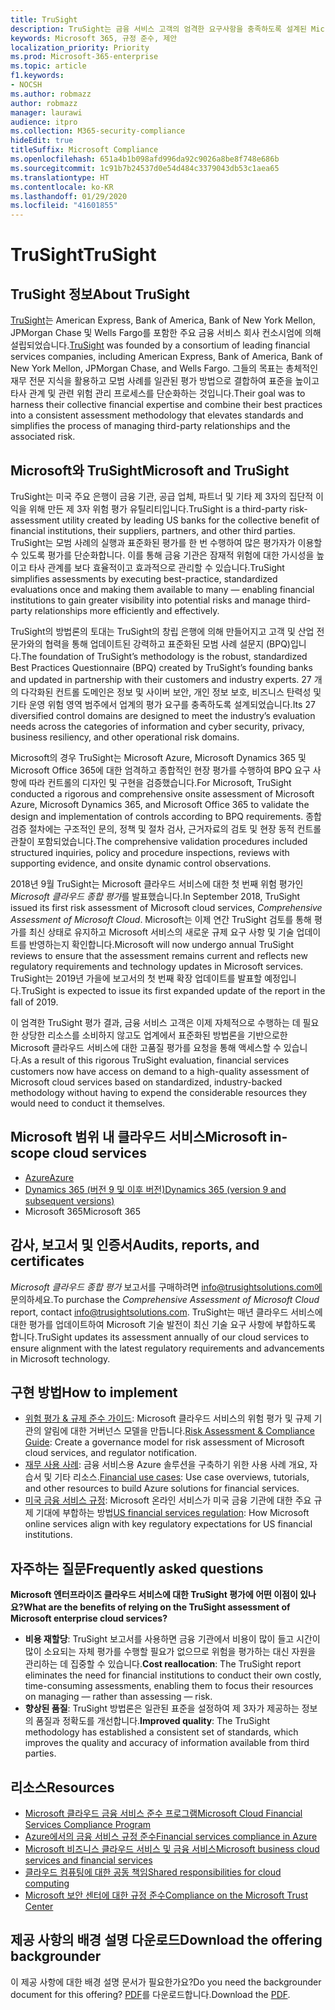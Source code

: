 ```yaml
---
title: TruSight
description: TruSight는 금융 서비스 고객의 엄격한 요구사항을 충족하도록 설계된 Microsoft 클라우드 서비스에 대한 종합적인 위험 평가를 수행했습니다.
keywords: Microsoft 365, 규정 준수, 제안
localization_priority: Priority
ms.prod: Microsoft-365-enterprise
ms.topic: article
f1.keywords:
- NOCSH
ms.author: robmazz
author: robmazz
manager: laurawi
audience: itpro
ms.collection: M365-security-compliance
hideEdit: true
titleSuffix: Microsoft Compliance
ms.openlocfilehash: 651a4b1b098afd996da92c9026a8be8f748e686b
ms.sourcegitcommit: 1c91b7b24537d0e54d484c3379043db53c1aea65
ms.translationtype: HT
ms.contentlocale: ko-KR
ms.lasthandoff: 01/29/2020
ms.locfileid: "41601855"
---
```

# <a name="trusight"></a><span data-ttu-id="45f67-104">TruSight</span><span class="sxs-lookup"><span data-stu-id="45f67-104">TruSight</span></span>

## <a name="about-trusight"></a><span data-ttu-id="45f67-105">TruSight 정보</span><span class="sxs-lookup"><span data-stu-id="45f67-105">About TruSight</span></span>

<span data-ttu-id="45f67-106">[TruSight](https://trusightsolutions.com/)는 American Express, Bank of America, Bank of New York Mellon, JPMorgan Chase 및 Wells Fargo를 포함한 주요 금융 서비스 회사 컨소시엄에 의해 설립되었습니다.</span><span class="sxs-lookup"><span data-stu-id="45f67-106">[TruSight](https://trusightsolutions.com/) was founded by a consortium of leading financial services companies, including American Express, Bank of America, Bank of New York Mellon, JPMorgan Chase, and Wells Fargo.</span></span> <span data-ttu-id="45f67-107">그들의 목표는 총체적인 재무 전문 지식을 활용하고 모범 사례를 일관된 평가 방법으로 결합하여 표준을 높이고 타사 관계 및 관련 위험 관리 프로세스를 단순화하는 것입니다.</span><span class="sxs-lookup"><span data-stu-id="45f67-107">Their goal was to harness their collective financial expertise and combine their best practices into a consistent assessment methodology that elevates standards and simplifies the process of managing third-party relationships and the associated risk.</span></span>

## <a name="microsoft-and-trusight"></a><span data-ttu-id="45f67-108">Microsoft와 TruSight</span><span class="sxs-lookup"><span data-stu-id="45f67-108">Microsoft and TruSight</span></span>

<span data-ttu-id="45f67-109">TruSight는 미국 주요 은행이 금융 기관, 공급 업체, 파트너 및 기타 제 3자의 집단적 이익을 위해 만든 제 3자 위험 평가 유틸리티입니다.</span><span class="sxs-lookup"><span data-stu-id="45f67-109">TruSight is a third-party risk-assessment utility created by leading US banks for the collective benefit of financial institutions, their suppliers, partners, and other third parties.</span></span> <span data-ttu-id="45f67-110">TruSight는 모범 사례의 실행과 표준화된 평가를 한 번 수행하여 많은 평가자가 이용할 수 있도록 평가를 단순화합니다. 이를 통해 금융 기관은 잠재적 위험에 대한 가시성을 높이고 타사 관계를 보다 효율적이고 효과적으로 관리할 수 있습니다.</span><span class="sxs-lookup"><span data-stu-id="45f67-110">TruSight simplifies assessments by executing best-practice, standardized evaluations once and making them available to many — enabling financial institutions to gain greater visibility into potential risks and manage third-party relationships more efficiently and effectively.</span></span>

<span data-ttu-id="45f67-111">TruSight의 방법론의 토대는 TruSight의 창립 은행에 의해 만들어지고 고객 및 산업 전문가와의 협력을 통해 업데이트된 강력하고 표준화된 모범 사례 설문지 (BPQ)입니다.</span><span class="sxs-lookup"><span data-stu-id="45f67-111">The foundation of TruSight’s methodology is the robust, standardized Best Practices Questionnaire (BPQ) created by TruSight’s founding banks and updated in partnership with their customers and industry experts.</span></span> <span data-ttu-id="45f67-112">27 개의 다각화된 컨트롤 도메인은 정보 및 사이버 보안, 개인 정보 보호, 비즈니스 탄력성 및 기타 운영 위험 영역 범주에서 업계의 평가 요구를 충족하도록 설계되었습니다.</span><span class="sxs-lookup"><span data-stu-id="45f67-112">Its 27 diversified control domains are designed to meet the industry’s evaluation needs across the categories of information and cyber security, privacy, business resiliency, and other operational risk domains.</span></span>

<span data-ttu-id="45f67-113">Microsoft의 경우 TruSight는 Microsoft Azure, Microsoft Dynamics 365 및 Microsoft Office 365에 대한 엄격하고 종합적인 현장 평가를 수행하여 BPQ 요구 사항에 따라 컨트롤의 디자인 및 구현을 검증했습니다.</span><span class="sxs-lookup"><span data-stu-id="45f67-113">For Microsoft, TruSight conducted a rigorous and comprehensive onsite assessment of Microsoft Azure, Microsoft Dynamics 365, and Microsoft Office 365 to validate the design and implementation of controls according to BPQ requirements.</span></span> <span data-ttu-id="45f67-114">종합 검증 절차에는 구조적인 문의, 정책 및 절차 검사, 근거자료의 검토 및 현장 동적 컨트롤 관찰이 포함되었습니다.</span><span class="sxs-lookup"><span data-stu-id="45f67-114">The comprehensive validation procedures included structured inquiries, policy and procedure inspections, reviews with supporting evidence, and onsite dynamic control observations.</span></span>

<span data-ttu-id="45f67-115">2018년 9월 TruSight는 Microsoft 클라우드 서비스에 대한 첫 번째 위험 평가인 *Microsoft 클라우드 종합 평가*를 발표했습니다.</span><span class="sxs-lookup"><span data-stu-id="45f67-115">In September 2018, TruSight issued its first risk assessment of Microsoft cloud services, *Comprehensive Assessment of Microsoft Cloud*.</span></span> <span data-ttu-id="45f67-116">Microsoft는 이제 연간 TruSight 검토를 통해 평가를 최신 상태로 유지하고 Microsoft 서비스의 새로운 규제 요구 사항 및 기술 업데이트를 반영하는지 확인합니다.</span><span class="sxs-lookup"><span data-stu-id="45f67-116">Microsoft will now undergo annual TruSight reviews to ensure that the assessment remains current and reflects new regulatory requirements and technology updates in Microsoft services.</span></span> <span data-ttu-id="45f67-117">TruSight는 2019년 가을에 보고서의 첫 번째 확장 업데이트를 발표할 예정입니다.</span><span class="sxs-lookup"><span data-stu-id="45f67-117">TruSight is expected to issue its first expanded update of the report in the fall of 2019.</span></span>

<span data-ttu-id="45f67-118">이 엄격한 TruSight 평가 결과, 금융 서비스 고객은 이제 자체적으로 수행하는 데 필요한 상당한 리소스를 소비하지 않고도 업계에서 표준화된 방법론을 기반으로한 Microsoft 클라우드 서비스에 대한 고품질 평가를 요청을 통해 액세스할 수 있습니다.</span><span class="sxs-lookup"><span data-stu-id="45f67-118">As a result of this rigorous TruSight evaluation, financial services customers now have access on demand to a high-quality assessment of Microsoft cloud services based on standardized, industry-backed methodology without having to expend the considerable resources they would need to conduct it themselves.</span></span>

## <a name="microsoft-in-scope-cloud-services"></a><span data-ttu-id="45f67-119">Microsoft 범위 내 클라우드 서비스</span><span class="sxs-lookup"><span data-stu-id="45f67-119">Microsoft in-scope cloud services</span></span>

- [<span data-ttu-id="45f67-120">Azure</span><span class="sxs-lookup"><span data-stu-id="45f67-120">Azure</span></span>](https://aka.ms/AzureCompliance)
- [<span data-ttu-id="45f67-121">Dynamics 365 (버전 9 및 이후 버전)</span><span class="sxs-lookup"><span data-stu-id="45f67-121">Dynamics 365 (version 9 and subsequent versions)</span></span>](https://aka.ms/d365-compliance-list)
- <span data-ttu-id="45f67-122">Microsoft 365</span><span class="sxs-lookup"><span data-stu-id="45f67-122">Microsoft 365</span></span>

## <a name="audits-reports-and-certificates"></a><span data-ttu-id="45f67-123">감사, 보고서 및 인증서</span><span class="sxs-lookup"><span data-stu-id="45f67-123">Audits, reports, and certificates</span></span>

<span data-ttu-id="45f67-124">*Microsoft 클라우드 종합 평가* 보고서를 구매하려면 info@trusightsolutions.com에 문의하세요.</span><span class="sxs-lookup"><span data-stu-id="45f67-124">To purchase the *Comprehensive Assessment of Microsoft Cloud* report, contact info@trusightsolutions.com.</span></span> <span data-ttu-id="45f67-125">TruSight는 매년 클라우드 서비스에 대한 평가를 업데이트하여 Microsoft 기술 발전이 최신 기술 요구 사항에 부합하도록 합니다.</span><span class="sxs-lookup"><span data-stu-id="45f67-125">TruSight updates its assessment annually of our cloud services to ensure alignment with the latest regulatory requirements and advancements in Microsoft technology.</span></span>

## <a name="how-to-implement"></a><span data-ttu-id="45f67-126">구현 방법</span><span class="sxs-lookup"><span data-stu-id="45f67-126">How to implement</span></span>

- <span data-ttu-id="45f67-127">[위험 평가 & 규제 준수 가이드](https://aka.ms/RiskGovernanceGuide): Microsoft 클라우드 서비스의 위험 평가 및 규제 기관의 알림에 대한 거버넌스 모델을 만듭니다.</span><span class="sxs-lookup"><span data-stu-id="45f67-127">[Risk Assessment & Compliance Guide](https://aka.ms/RiskGovernanceGuide): Create a governance model for risk assessment of Microsoft cloud services, and regulator notification.</span></span>
- <span data-ttu-id="45f67-128">[재무 사용 사례](https://docs.microsoft.com/azure/industry/financial/): 금융 서비스용 Azure 솔루션을 구축하기 위한 사용 사례 개요, 자습서 및 기타 리소스.</span><span class="sxs-lookup"><span data-stu-id="45f67-128">[Financial use cases](https://docs.microsoft.com/azure/industry/financial/): Use case overviews, tutorials, and other resources to build Azure solutions for financial services.</span></span>
- <span data-ttu-id="45f67-129">[미국 금융 서비스 규정](https://aka.ms/FinServ-Guide-US): Microsoft 온라인 서비스가 미국 금융 기관에 대한 주요 규제 기대에 부합하는 방법</span><span class="sxs-lookup"><span data-stu-id="45f67-129">[US financial services regulation](https://aka.ms/FinServ-Guide-US): How Microsoft online services align with key regulatory expectations for US financial institutions.</span></span>

## <a name="frequently-asked-questions"></a><span data-ttu-id="45f67-130">자주하는 질문</span><span class="sxs-lookup"><span data-stu-id="45f67-130">Frequently asked questions</span></span>

<span data-ttu-id="45f67-131">**Microsoft 엔터프라이즈 클라우드 서비스에 대한 TruSight 평가에 어떤 이점이 있나요?**</span><span class="sxs-lookup"><span data-stu-id="45f67-131">**What are the benefits of relying on the TruSight assessment of Microsoft enterprise cloud services?**</span></span>

- <span data-ttu-id="45f67-132">**비용 재할당**: TruSight 보고서를 사용하면 금융 기관에서 비용이 많이 들고 시간이 많이 소요되는 자체 평가를 수행할 필요가 없으므로 위험을 평가하는 대신 자원을 관리하는 데 집중할 수 있습니다.</span><span class="sxs-lookup"><span data-stu-id="45f67-132">**Cost reallocation**: The TruSight report eliminates the need for financial institutions to conduct their own costly, time-consuming assessments, enabling them to focus their resources on managing — rather than assessing — risk.</span></span>
- <span data-ttu-id="45f67-133">**향상된 품질**: TruSight 방법론은 일관된 표준을 설정하여 제 3자가 제공하는 정보의 품질과 정확도를 개선합니다.</span><span class="sxs-lookup"><span data-stu-id="45f67-133">**Improved quality**: The TruSight methodology has established a consistent set of standards, which improves the quality and accuracy of information available from third parties.</span></span>

## <a name="resources"></a><span data-ttu-id="45f67-134">리소스</span><span class="sxs-lookup"><span data-stu-id="45f67-134">Resources</span></span>

- [<span data-ttu-id="45f67-135">Microsoft 클라우드 금융 서비스 준수 프로그램</span><span class="sxs-lookup"><span data-stu-id="45f67-135">Microsoft Cloud Financial Services Compliance Program</span></span>](https://aka.ms/FSCP-Print)
- [<span data-ttu-id="45f67-136">Azure에서의 금융 서비스 규정 준수</span><span class="sxs-lookup"><span data-stu-id="45f67-136">Financial services compliance in Azure</span></span>](https://aka.ms/FinServ-Compliance-Azure)
- [<span data-ttu-id="45f67-137">Microsoft 비즈니스 클라우드 서비스 및 금융 서비스</span><span class="sxs-lookup"><span data-stu-id="45f67-137">Microsoft business cloud services and financial services</span></span>](https://aka.ms/FinServ-Compliance)
- [<span data-ttu-id="45f67-138">클라우드 컴퓨팅에 대한 공동 책임</span><span class="sxs-lookup"><span data-stu-id="45f67-138">Shared responsibilities for cloud computing</span></span>](https://aka.ms/sharedresponsibility)
- [<span data-ttu-id="45f67-139">Microsoft 보안 센터에 대한 규정 준수</span><span class="sxs-lookup"><span data-stu-id="45f67-139">Compliance on the Microsoft Trust Center</span></span>](https://www.microsoft.com/trust-center/compliance/compliance-overview)

## <a name="download-the-offering-backgrounder"></a><span data-ttu-id="45f67-140">제공 사항의 배경 설명 다운로드</span><span class="sxs-lookup"><span data-stu-id="45f67-140">Download the offering backgrounder</span></span>

<span data-ttu-id="45f67-141">이 제공 사항에 대한 배경 설명 문서가 필요한가요?</span><span class="sxs-lookup"><span data-stu-id="45f67-141">Do you need the backgrounder document for this offering?</span></span> <span data-ttu-id="45f67-142">[PDF](https://download.microsoft.com/download/D/A/D/dad1cf29-5529-4797-9eda-96e5e472e619/TruSight-Compliance.pdf)를 다운로드합니다.</span><span class="sxs-lookup"><span data-stu-id="45f67-142">Download the [PDF](https://download.microsoft.com/download/D/A/D/dad1cf29-5529-4797-9eda-96e5e472e619/TruSight-Compliance.pdf).</span></span>